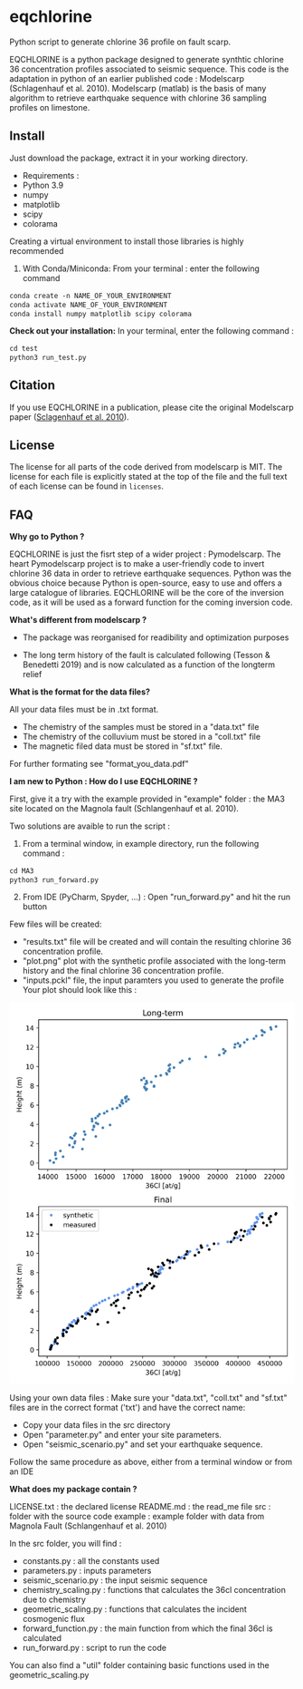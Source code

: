 # eqchlorine
Python script to generate chlorine 36 profile on fault scarp.

EQCHLORINE is a python package designed to generate synthtic chlorine 36 concentration profiles associated to seismic sequence.
This code is the adaptation in python of an earlier published code : Modelscarp (Schlagenhauf et al. 2010).
Modelscarp (matlab) is the basis of many algorithm to retrieve earthquake sequence 
with chlorine 36 sampling profiles on limestone. 

Install
-------
Just download the package, extract it in your working directory.
- Requirements :
- Python 3.9
- numpy
- matplotlib
- scipy
- colorama

Creating a virtual environment to install those libraries is highly recommended

1) With Conda/Miniconda: 
From your terminal : enter the following command

```
conda create -n NAME_OF_YOUR_ENVIRONMENT
conda activate NAME_OF_YOUR_ENVIRONMENT
conda install numpy matplotlib scipy colorama
```

**Check out your installation:**
In your terminal, enter the following command :
```
cd test
python3 run_test.py
```

Citation
--------

If you use EQCHLORINE in a publication, please cite the original Modelscarp paper ([Sclagenhauf et al.
2010](https://doi.org/10.1111/j.1365-246X.2010.04622.x)).


License
-------

The license for all parts of the code derived from modelscarp is
MIT. The license for each file is explicitly stated at
the top of the file and the full text of each license can be found in
`licenses`.


FAQ
---

**Why go to Python ?**

EQCHLORINE is just the fisrt step of a wider project : Pymodelscarp. The heart Pymodelscarp project
is to make a user-friendly code to invert chlorine 36 data in order to retrieve earthquake sequences. Python was the obvious 
choice because Python is open-source, easy to use and offers a large catalogue of libraries.
EQCHLORINE will be the core of the inversion code, as it will be used as a forward function
for the coming inversion code.


**What's different from modelscarp ?**

- The package was reorganised for readibility and optimization purposes

- The long term history of the fault is calculated following (Tesson & Benedetti 2019)
and is now calculated as a function of the longterm relief

**What is the format for the data files?**

All your data files must be in .txt format.
- The chemistry of the samples must be stored in a "data.txt" file
- The chemistry of the colluvium must be stored in a "coll.txt" file
- The magnetic filed data must be stored in "sf.txt" file.

For further formating see "format_you_data.pdf"

**I am new to Python : How do I use EQCHLORINE ?**

First, give it a try with the example provided in "example" folder : the MA3 site located on the Magnola fault (Schlangenhauf et al. 2010).

Two solutions are avaible to run the script :

1) From a terminal window, in example directory, run the following command :

```
cd MA3
python3 run_forward.py
```

2) From IDE (PyCharm, Spyder, ...) :
Open "run_forward.py" and hit the run button

Few files will be created:

- "results.txt" file will be created and will contain the resulting chlorine 36 concentration profile.
- "plot.png" plot with the synthetic profile associated with the long-term history and the final chlorine 36 concentration profile.
- "inputs.pckl" file, the input paramters you used to generate the profile
Your plot should look like this : 

![alt text](https://github.com/mllinares/eqchlorine/blob/main/example/MA3/plot.png?raw=true)

Using your own data files :
Make sure your "data.txt", "coll.txt" and "sf.txt" files are in the correct format ('txt') and have the correct name:

- Copy your data files in the src directory
- Open "parameter.py" and enter your site parameters.
- Open "seismic_scenario.py" and set your earthquake sequence.

Follow the same procedure as above, either from a terminal window or from an IDE

**What does my package contain ?**

LICENSE.txt : the declared license
README.md : the read_me file
src : folder with the source code 
example : example folder with data from Magnola Fault (Schlangenhauf et al. 2010)

In the src folder, you will find :

- constants.py : all the constants used
- parameters.py : inputs parameters
- seismic_scenario.py : the input seismic sequence
- chemistry_scaling.py : functions that calculates the 36cl concentration due to chemistry
- geometric_scaling.py : functions that calculates the incident cosmogenic flux
- forward_function.py : the main function from which the final 36cl is calculated
- run_forward.py : script to run the code

You can also find a "util" folder containing basic functions used in the geometric_scaling.py

